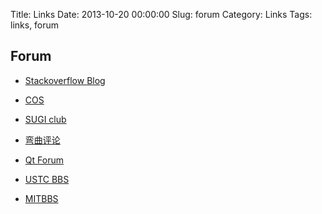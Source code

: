 Title: Links
Date: 2013-10-20 00:00:00
Slug: forum
Category: Links
Tags: links, forum

## Forum

- [Stackoverflow Blog](https://stackoverflow.blog/)

- [COS](http://cos.name/cn/)
- [SUGI club](http://sugiclub.blogspot.com)


- [弯曲评论](http://www.tektalk.org)
- [Qt Forum](http://qt-project.org/forums)

- [USTC BBS](www.bbs.ustc.edu.cn)
- [MITBBS](www.mitbbs.com)

